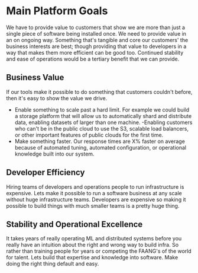 # Main Platform Goals

We have to provide value to customers that show we are more than just a single piece of software being installed once. We need to provide value in an on ongoing way. Something that's tangible and core our customers' the business interests are best; though providing that value to developers in a way that makes them more efficient can be good too. Continued stability and ease of operations would be a tertiary benefit that we can provide.

## Business Value

If our tools make it possible to do something that customers couldn't before, then it's easy to show the value we drive.

- Enable something to scale past a hard limit. For example we could build a storage platform that will allow us to automatically shard and distribute data, enabling datasets of larger than one machine.
  -Enabling customers who can't be in the public cloud to use the S3, scalable load balancers, or other important features of public clouds for the first time.
- Make something faster. Our response times are X% faster on average because of automated tuning, automated configuration, or operational knowledge built into our system.

## Developer Efficiency

Hiring teams of developers and operations people to run infrastructure is expensive. Lets make it possible to run a software business at any scale without huge infrastructure teams. Developers are expensive so making it possible to build things with much smaller teams is a pretty huge thing.

## Stability and Operational Excellence

It takes years of really operating ML and distributed systems before you really have an intuition about the right and wrong way to build infra. So rather than training people for years or competing the FAANG's of the world for talent. Lets build that expertise and knowledge into software. Make doing the right thing default and easy.

